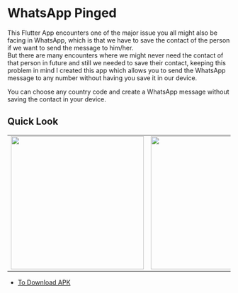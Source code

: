# WhatsApp Pinged

This Flutter App encounters one of the major issue you all might also be facing in WhatsApp, which is that we have to save the contact of the person if we want to send the message to him/her.<br>
But there are many encounters where we might never need the contact of that person in future and still we needed to save their contact, keeping this problem in mind I created this app which allows you to send the WhatsApp message to any number without having you save it in our device.<br>

You can choose any country code and create a WhatsApp message without saving the contact in your device.<br>

## Quick Look 

|                                                              |               |
| ----------------------------------------------- | -------------------------- | 
<img src="https://github.com/SatYu26/Pinged/blob/main/assets/Screenshot/SS1.jpg" width="300" style="float:right">| <img src="https://github.com/SatYu26/Pinged/blob/main/assets/Screenshot/SS2.jpg" width="300" style="float:right">|

<ul>
<li><a href="https://github.com/SatYu26/Pinged/releases/download/v2.0.0/Pinged.apk">To Download APK</a></li>
</ul>